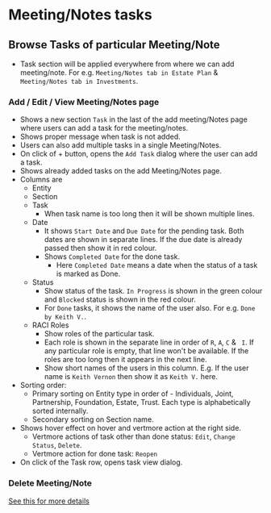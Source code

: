 # Meeting/Notes tasks

## Browse Tasks of particular Meeting/Note

- Task section will be applied everywhere from where we can add meeting/note. For e.g. `Meeting/Notes tab in Estate Plan` & `Meeting/Notes tab in Investments`.

### **Add / Edit / View Meeting/Notes page**

- Shows a new section `Task` in the last of the add meeting/Notes page where users can add a task for the meeting/notes.
- Shows proper message when task is not added.
- Users can also add multiple tasks in a single Meeting/Notes.
- On click of + button, opens the `Add Task` dialog where the user can add a task.
- Shows already added tasks on the add Meeting/Notes page.
- Columns are 
  - Entity
  - Section
  - Task
    - When task name is too long then it will be shown multiple lines.
  - Date
    - It shows `Start Date` and `Due Date` for the pending task. Both dates are shown in separate lines. If the due date is already passed then show it in red colour.
    - Shows `Completed Date` for the done task.
      - Here `Completed Date` means a date when the status of a task is marked as Done. 
  - Status
    - Show status of the task. `In Progress` is shown in the green colour and `Blocked` status is shown in the red colour.
    - For `Done` tasks, it shows the name of the user also. For e.g. `Done by Keith V.`.
  - RACI Roles
    - Show roles of the particular task. 
    - Each role is shown in the separate line in order of `R`, `A`, `C` & ` I`. If any particular role is empty, that line won't be available. If the roles are too long then it appears in the next line.
    - Show short names of the users in this column. E.g. If the user name is `Keith Vernon` then show it as `Keith V.` here. 
- Sorting order: 
  - Primary sorting on Entity type in order of - Individuals, Joint, Partnership, Foundation, Estate, Trust. Each type is alphabetically sorted internally.
  - Secondary sorting on Section name.
- Shows hover effect on hover and vertmore action at the right side.
  - Vertmore actions of  task other than done status: `Edit`, `Change Status`,  `Delete`.
  - Vertmore action for done task: `Reopen` 
- On click of the Task row, opens task view dialog.



### Delete Meeting/Note

[See this for more details]((./../communication/meeting.md#delete))



